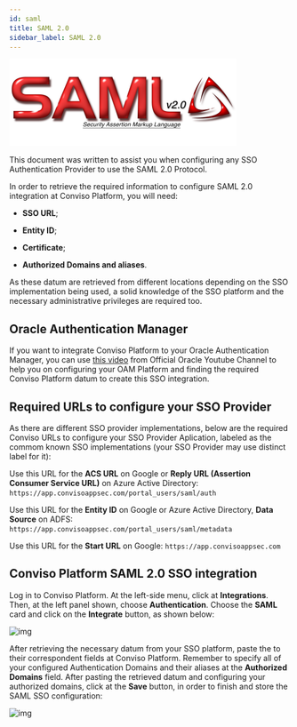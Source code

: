 ```yaml
---
id: saml
title: SAML 2.0
sidebar_label: SAML 2.0
---
```


<div style={{textAlign: 'center'}}>

![img](../../static/img/saml.png)

</div>

This document was written to assist you when configuring any SSO Authentication Provider to use the SAML 2.0 Protocol.

In order to retrieve the required information to configure SAML 2.0 integration at Conviso Platform, you will need:

- **SSO URL**;

- **Entity ID**;

- **Certificate**;

- **Authorized Domains and aliases**.

As these datum are retrieved from different locations depending on the SSO implementation being used, a solid knowledge of the SSO platform and the necessary administrative privileges are required too.

## Oracle Authentication Manager

If you want to integrate Conviso Platform to your Oracle Authentication Manager, you can use [this video](https://www.youtube.com/watch?v=7ybg7pQyIS0) from Official Oracle Youtube Channel to help you on configuring your OAM Platform and finding the required Conviso Platform datum to create this SSO integration.

## Required URLs to configure your SSO Provider

As there are different SSO provider implementations, below are the required Conviso URLs to configure your SSO Provider Aplication, labeled as the commom known SSO implementations (your SSO Provider may use distinct label for it):

Use this URL for the **ACS URL** on Google or **Reply URL (Assertion Consumer Service URL)** on Azure Active Directory: 
```https://app.convisoappsec.com/portal_users/saml/auth```

Use this URL for the **Entity ID** on Google or Azure Active Directory, **Data Source** on ADFS:
```https://app.convisoappsec.com/portal_users/saml/metadata```

Use this URL for the **Start URL** on Google:
```https://app.convisoappsec.com```

## Conviso Platform SAML 2.0 SSO integration

Log in to Conviso Platform. At the left-side menu, click at **Integrations**. Then, at the left panel shown, choose **Authentication**. Choose the **SAML** card and click on the **Integrate** button, as shown below:

<div style={{textAlign: 'center'}}>

![img](../../static/img/saml-img1.png)

</div>

After retrieving the necessary datum from your SSO platform, paste the to their correspondent fields at Conviso Platform. Remember to specify all of your configured Authentication Domains and their aliases at the **Authorized Domains** field. After pasting the retrieved datum and configuring your authorized domains, click at the **Save** button, in order to finish and store the SAML SSO configuration:

<div style={{textAlign: 'center'}}>

![img](../../static/img/saml-img2.png)

</div>
